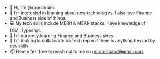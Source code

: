 - 👋 Hi, I’m @rakeshmina
- 👀 I’m interested in learning about new technologies. I also love Finance and Business side of things.
- 💻 My tech skills include MERN & MEAN stacks. Have knowledge of DSA, Typesript.
- 🌱 I’m currently learning Finance and Business sides.
- 💞️ I’m looking to collaborate on Tech repos if there is anything beyond by dev skills.
- 📫 Please feel free to reach out to me on goraminaabd@gmail.com

<!---
rakeshmina/rakeshmina is a ✨ special ✨ repository because its `README.md` (this file) appears on your GitHub profile.
You can click the Preview link to take a look at your changes.
--->
